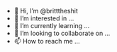 - 👋 Hi, I’m @britttheshit
- 👀 I’m interested in ...
- 🌱 I’m currently learning ...
- 💞️ I’m looking to collaborate on ...
- 📫 How to reach me ...

<!---
britttheshit/britttheshit is a ✨ special ✨ repository because its `README.md` (this file) appears on your GitHub profile.
You can click the Preview link to take a look at your changes.
--->
